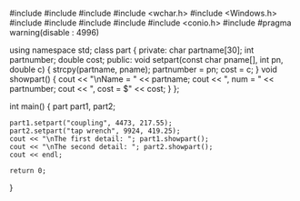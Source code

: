 #include <iostream>
#include <cstdlib>
#include <ctime>
#include <wchar.h>
#include <Windows.h>
#include <algorithm>
#include <vector>
#include <string>
#include <cstring>
#include <conio.h>
#include <iomanip>
#pragma warning(disable : 4996)



using namespace std;
class part {
private:
    char partname[30];
    int partnumber;
    double cost;
public:
    void setpart(const char pname[], int pn, double c) {
        strcpy(partname, pname);
        partnumber = pn;
        cost = c;
    }
    void showpart() {
        cout << "\nName = " << partname;
        cout << ", num = " << partnumber;
        cout << ", cost = $" << cost;
    }
};


int main()
{
    part part1, part2;

    part1.setpart("coupling", 4473, 217.55);
    part2.setpart("tap wrench", 9924, 419.25);
    cout << "\nThe first detail: "; part1.showpart();
    cout << "\nThe second detail: "; part2.showpart();
    cout << endl;

    return 0;
}
